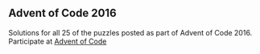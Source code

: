 ## Advent of Code 2016 

Solutions for all 25 of the puzzles posted as part of Advent of Code
2016. Participate at [Advent of Code](http://adventofcode.com)
